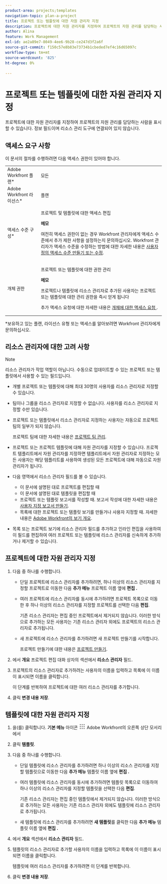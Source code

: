 ```yaml
---
product-area: projects;templates
navigation-topic: plan-a-project
title: 프로젝트 또는 템플릿에 대한 자원 관리자 지정
description: 프로젝트에 대한 자원 관리자를 지정하여 프로젝트의 자원 관리를 담당하는 사람을 표시할 수 있습니다.
author: Alina
feature: Work Management
exl-id: ae2a89e7-8049-4ee6-9b28-ce247d3f2a6f
source-git-commit: f150c57e8b83e73734b1cbeded7ef4c16d65097c
workflow-type: tm+mt
source-wordcount: '825'
ht-degree: 0%

---
```


# 프로젝트 또는 템플릿에 대한 자원 관리자 지정

<!--
<p This article might have to be deleted when the Resource Manager field/ requirement will be forever removed from the system; right now it's still a requirement for Scheduler - January 2023/p>
-->

<!-- remove Prod and Prev references with Prod release - Jan 2023-->

프로젝트에 대한 자원 관리자를 지정하여 프로젝트의 자원 관리를 담당하는 사람을 표시할 수 있습니다. 정보 필드이며 리소스 관리 도구에 연결되어 있지 않습니다.

<!-- drafted for res scheduling deprecation blurb for preview release
Designating Resource Managers for a project is a prerequisite for using the Scheduling tools in Adobe Workfront, in the Production environment.
  
>[!CAUTION]  
>  
>  
> <span class="preview">Some of the information in this article refers to the Adobe Workfront's Scheduling tools. The Scheduling areas have been removed from the Preview environment and will be removed from the Production environment in **January 2023**. </span>  
> <span class="preview"> Instead, you can schedule resources in the Workload Balancer. </span>  
>  
>* <span class="preview"> For information about scheduling resources using the Workload Balancer, see the section [The Workload Balancer](../../../resource-mgmt/workload-balancer/workload-balancer.md).</span>  
>  
>* <span class="preview"> For more information about the deprecation and removal of the Scheduling tools, see [Deprecation of Resource Scheduling tools in Adobe Workfront](../../../resource-mgmt/resource-mgmt-overview/deprecate-resource-scheduling.md).</span> 
-->

## 액세스 요구 사항

<!--drafted for P&P:

<table style="table-layout:auto"> 
 <col> 
 <col> 
 <tbody> 
  <tr> 
   <td role="rowheader">Adobe Workfront plan*</td> 
   <td> <p>Any</p> </td> 
  </tr> 
  <tr> 
   <td role="rowheader">Adobe Workfront license*</td> 
   <td> <p>Current license: Standard </p> 
   Or
   <p>Legacy license: Plan </p>
   </td> 
  </tr> 
  <tr> 
   <td role="rowheader">Access level configurations*</td> 
   <td> <p>Edit access to Projects and Templates</p> <p><b>NOTE</b> 
   
   If you still don't have access, ask your Workfront administrator if they set additional restrictions in your access level. For information on how a Workfront administrator can modify your access level, see <a href="../../../administration-and-setup/add-users/configure-and-grant-access/create-modify-access-levels.md" class="MCXref xref">Create or modify custom access levels</a>.</p> </td> 
  </tr> 
  <tr> 
   <td role="rowheader">Object permissions</td> 
   <td> <p>Manage permissions on the project or template</p> 
   
   <p><b>NOTE</b>
   
   Users who are added as Resource Managers to a project or a template immediately gain Manage permissions on the project or the template</p> <p>For information on requesting additional access, see <a href="../../../workfront-basics/grant-and-request-access-to-objects/request-access.md" class="MCXref xref">Request access to objects </a>.</p> </td> 
  </tr> 
 </tbody> 
</table>
-->

이 문서의 절차를 수행하려면 다음 액세스 권한이 있어야 합니다.

<table style="table-layout:auto"> 
 <col> 
 <col> 
 <tbody> 
  <tr> 
   <td role="rowheader">Adobe Workfront 플랜*</td> 
   <td> <p>모든</p> </td> 
  </tr> 
  <tr> 
   <td role="rowheader">Adobe Workfront 라이선스*</td> 
   <td> <p>플랜 </p> </td> 
  </tr> 
  <tr> 
   <td role="rowheader">액세스 수준 구성*</td> 
   <td> <p>프로젝트 및 템플릿에 대한 액세스 편집</p> <p><b>메모</b>

여전히 액세스 권한이 없는 경우 Workfront 관리자에게 액세스 수준에서 추가 제한 사항을 설정하는지 문의하십시오. Workfront 관리자가 액세스 수준을 수정하는 방법에 대한 자세한 내용은 <a href="../../../administration-and-setup/add-users/configure-and-grant-access/create-modify-access-levels.md" class="MCXref xref">사용자 정의 액세스 수준 만들기 또는 수정</a>.</p> </td>
</tr> 
  <tr> 
   <td role="rowheader">개체 권한</td> 
   <td> <p>프로젝트 또는 템플릿에 대한 권한 관리</p>

<p><b>메모</b>

프로젝트나 템플릿에 리소스 관리자로 추가된 사용자는 프로젝트 또는 템플릿에 대한 관리 권한을 즉시 얻게 됩니다</p> <p>추가 액세스 요청에 대한 자세한 내용은 <a href="../../../workfront-basics/grant-and-request-access-to-objects/request-access.md" class="MCXref xref">개체에 대한 액세스 요청 </a>.</p> </td>
</tr> 
 </tbody> 
</table>

*보유하고 있는 플랜, 라이선스 유형 또는 액세스를 알아보려면 Workfront 관리자에게 문의하십시오.

## 리소스 관리자에 대한 고려 사항

>[!NOTE]
>
>리소스 관리자가 작업 역할이 아닙니다. 수동으로 업데이트할 수 있는 프로젝트 또는 템플릿에서 사용할 수 있는 필드입니다.

* 개별 프로젝트 또는 템플릿에 대해 최대 30명의 사용자를 리소스 관리자로 지정할 수 있습니다.

<!--
* In the Production environment,designating Resource Managers on projects is a prerequisite to allowing users to schedule resources for work on the project when using the Scheduling tools.

  For information about resource scheduling, see [Resource Scheduling](../../../resource-mgmt/resource-scheduling/resource-scheduling-overview.md). 

  <span class="preview">Scheduling tools have been removed from the Preview environment.</span>

* Designating Resource Managers on projects is not a prerequisite to allowing users to schedule resources for work using the Workload Balancer.

  For information about the Workload Balancer, see [Overview of the Workload Balancer](../../../resource-mgmt/workload-balancer/overview-workload-balancer.md). 

 -->

* 팀이나 그룹을 리소스 관리자로 지정할 수 없습니다. 사용자를 리소스 관리자로 지정할 수만 있습니다.

* 프로젝트 또는 템플릿에서 리소스 관리자로 지정하는 사용자는 자동으로 프로젝트 팀의 일부가 되지 않습니다.

   프로젝트 팀에 대한 자세한 내용은 [프로젝트 팀 관리](../../../manage-work/projects/planning-a-project/manage-project-team.md).

* 프로젝트 또는 프로젝트 템플릿에 대해 자원 관리자를 지정할 수 있습니다. 프로젝트 템플리트에서 자원 관리자를 지정하면 템플리트에서 자원 관리자로 지정하는 모든 사용자는 해당 템플리트를 사용하여 생성된 모든 프로젝트에 대해 자동으로 자원 관리자가 됩니다.
* 다음 영역에서 리소스 관리자 필드를 볼 수 있습니다.

   * 이 문서에 설명된 대로 프로젝트를 편집할 때
   * 이 문서에 설명된 대로 템플릿을 편집할 때
   * 프로젝트 또는 템플릿 보고서를 작성할 때. 보고서 작성에 대한 자세한 내용은 [사용자 지정 보고서 만들기](../../../reports-and-dashboards/reports/creating-and-managing-reports/create-custom-report.md).
   * 목록에 대한 프로젝트 또는 템플릿 보기를 만들거나 사용자 지정할 때. 자세한 내용은 [Adobe Workfront의 보기 개요](../../../reports-and-dashboards/reports/reporting-elements/views-overview.md).

* 목록 또는 프로젝트 보기에 리소스 관리자 필드를 추가하고 인라인 편집을 사용하여 이 필드를 편집하여 여러 프로젝트 또는 템플릿에 리소스 관리자를 신속하게 추가하거나 제거할 수 있습니다.

## 프로젝트에 대한 자원 관리자 지정

1. 다음 중 하나를 수행합니다.

   * 단일 프로젝트에 리소스 관리자를 추가하려면, 하나 이상의 리소스 관리자를 지정할 프로젝트로 이동한 다음 **추가 메뉴** 프로젝트 이름 옆에 **편집 .**

   * 여러 프로젝트에 리소스 관리자를 동시에 추가하려면 프로젝트 목록으로 이동한 후 하나 이상의 리소스 관리자를 지정할 프로젝트를 선택한 다음 **편집**.

      기존 리소스 관리자는 편집 중인 프로젝트에서 제거되지 않습니다. 이러한 방식으로 추가하는 모든 사용자는 기존 리소스 관리자 외에도 프로젝트의 리소스 관리자로 추가됩니다.

   * 새 프로젝트에 리소스 관리자를 추가하려면 새 프로젝트 만들기를 시작합니다.

      프로젝트 만들기에 대한 내용은 [프로젝트 만들기](../../../manage-work/projects/create-projects/create-project.md).

1. 에서 **개요** 프로젝트 편집 대화 상자의 섹션에서 **리소스 관리자** 필드.
1. 프로젝트의 리소스 관리자로 추가하려는 사용자의 이름을 입력하고 목록에 이 이름이 표시되면 이름을 클릭합니다.

   이 단계를 반복하여 프로젝트에 대한 여러 리소스 관리자를 추가합니다.

1. 클릭 **변경 내용 저장**.

## 템플릿에 대한 자원 관리자 지정

1. 을(를) 클릭합니다. **기본 메뉴** 아이콘 ![](assets/main-menu-icon.png) Adobe Workfront의 오른쪽 상단 모서리에서

1. 클릭 **템플릿**.

1. 다음 중 하나를 수행합니다.

   * 단일 템플릿에 리소스 관리자를 추가하려면 하나 이상의 리소스 관리자를 지정할 템플릿으로 이동한 다음 **추가 메뉴** 템플릿 이름 옆에 **편집 .**

   * 여러 템플릿에 리소스 관리자를 동시에 추가하려면 템플릿 목록으로 이동하여 하나 이상의 리소스 관리자를 지정할 템플릿을 선택한 다음 **편집**.

      기존 리소스 관리자는 편집 중인 템플릿에서 제거되지 않습니다. 이러한 방식으로 추가하는 모든 사용자는 기존 리소스 관리자 외에도 템플릿에 리소스 관리자로 추가됩니다.

   * 새 템플릿에 리소스 관리자를 추가하려면 **새 템플릿**&#x200B;를 클릭한 다음 **추가 메뉴** 템플릿 이름 옆에 **편집 .**

1. 에서 **개요** 섹션에서 **리소스 관리자** 필드.
1. 템플릿의 리소스 관리자로 추가할 사용자의 이름을 입력하고 목록에 이 이름이 표시되면 이름을 클릭합니다.

   템플릿에 여러 리소스 관리자를 추가하려면 이 단계를 반복합니다.

1. 클릭 **변경 내용 저장**.
